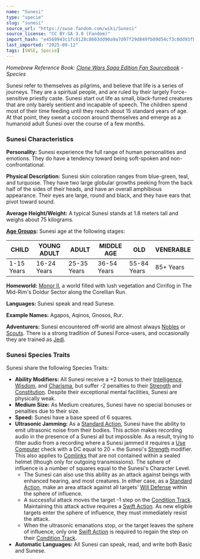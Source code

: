 ```yaml
---
name: "Sunesi"
type: "specie"
slug: "sunesi"
source_url: "https://swse.fandom.com/wiki/Sunesi"
source_license: "CC BY-SA 3.0 (Fandom)"
import_hash: "e4560943c1fc8128c8603dd90a9a7d97f29d849fb89d54cf3c0dd93fb87229da"
last_imported: "2025-09-12"
tags: [SWSE, Specie]
---
```

*Homebrew Reference Book: [Clone Wars Saga Edition Fan Sourcebook](https://swse.fandom.com/wiki/Clone_Wars_Saga_Edition_Fan_Sourcebook) - Species*

Sunesi refer to themselves as pilgrims, and believe that life is a series of journeys. They are a spiritual people, and are ruled by their largely Force-sensitive priestly caste. Sunesi start out life as small, black-furred creatures that are only barely sentient and incapable of speech. The children spend most of their time feeding until they reach about 15 standard years of age. At that point, they sweat a cocoon around themselves and emerge as a humanoid adult Sunesi over the course of a few months. 
### Sunesi Characteristics

**Personality:** Sunesi experience the full range of human personalities and emotions. They do have a tendency toward being soft-spoken and non-confrontational. 

**Physical Description:** Sunesi skin coloration ranges from blue-green, teal, and turquoise. They have two large globular growths peeking from the back half of the sides of their heads, and have an overall amphibious appearance. Their eyes are large, round and black, and they have ears that pivot toward sound. 

**Average Height/Weight:** A typical Sunesi stands at 1.8 meters tall and weighs about 75 kilograms. 

**[Age Groups](https://swse.fandom.com/wiki/Age_Groups):** Sunesi age at the following stages:

| CHILD | YOUNG ADULT | ADULT | MIDDLE AGE | OLD | VENERABLE |
| --- | --- | --- | --- | --- | --- |
| 1-15 Years | 16-24 Years | 25-35 Years | 36-54 Years | 55-84 Years | 85+ Years |

**Homeworld:** [Monor II](https://swse.fandom.com/wiki/Monor_II), a world filled with lush vegetation and Cirrifog in The Mid-Rim's Doldur Sector along the Corellian Run.

**Languages:** Sunesi speak and read Sunese.

**Example Names:** Agapos, Aqinos, Gnosos, Rur.

**Adventurers:** Sunesi encountered off-world are almost always [Nobles](https://swse.fandom.com/wiki/Nobles) or [Scouts](https://swse.fandom.com/wiki/Scouts). There is a strong tradition of Sunesi Force-users, and occasionally they are trained as [Jedi](https://swse.fandom.com/wiki/Jedi).
### Sunesi Species Traits
Sunesi share the following Species Traits:
- **Ability Modifiers:** All Sunesi receive a +2 bonus to their [Intelligence](https://swse.fandom.com/wiki/Intelligence), [Wisdom](https://swse.fandom.com/wiki/Wisdom), and [Charisma](https://swse.fandom.com/wiki/Charisma), but suffer -2 penalties to their [Strength](https://swse.fandom.com/wiki/Strength) and [Constitution](https://swse.fandom.com/wiki/Constitution). Despite their exceptional mental facilities, Sunesi are physically weak.
- **Medium Size:** As Medium creatures, Sunesi have no special bonuses or penalties due to their size.
- **Speed:** Sunesi have a base speed of 6 squares.
- **Ultrasonic Jamming:** As a [Standard Action](https://swse.fandom.com/wiki/Standard_Action), Sunesi have the ability to emit ultrasonic noise from their bodies. This action makes recording audio in the presence of a Sunesi all but impossible. As a result, trying to filter audio from a recording where a Sunesi jammed it requires a [Use Computer](https://swse.fandom.com/wiki/Use_Computer) check with a DC equal to 20 + the Sunesi's [Strength](https://swse.fandom.com/wiki/Strength) modifier. This also applies to [Comlinks](https://swse.fandom.com/wiki/Comlinks) that are not contained within a sealed helmet (though only for outgoing transmissions). The sphere of influence is a number of squares equal to the Sunesi's Character Level.
    - The Sunesi can also use this ability as an attack against beings with enhanced hearing, and most creatures. In either case, as a [Standard Action](https://swse.fandom.com/wiki/Standard_Action), make an area attack against all targets' [Will Defense](https://swse.fandom.com/wiki/Will_Defense) within the sphere of influence.
    - A successful attack moves the target -1 step on the [Condition Track](https://swse.fandom.com/wiki/Condition_Track). Maintaining this attack active requires a [Swift Action](https://swse.fandom.com/wiki/Swift_Action). As new eligible targets enter the sphere of influence, they must immediately resist the attack.
    - When the ultrasonic emanations stop, or the target leaves the sphere of influence, only one [Swift Action](https://swse.fandom.com/wiki/Swift_Action) is required to regain the step on their [Condition Track](https://swse.fandom.com/wiki/Condition_Track).
- **Automatic Languages:** All Sunesi can speak, read, and write both Basic and Sunese.